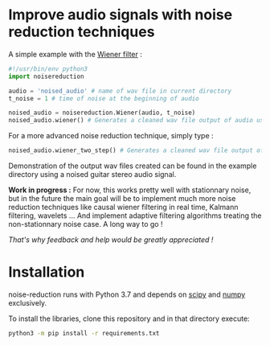 # Improve audio signals with noise reduction techniques

A simple example with the [Wiener filter](https://en.wikipedia.org/wiki/Wiener_filter) :
```python
#!/usr/bin/env python3
import noisereduction

audio = 'noised_audio' # name of wav file in current directory
t_noise = 1 # time of noise at the beginning of audio

noised_audio = noisereduction.Wiener(audio, t_noise)
noised_audio.wiener() # Generates a cleaned wav file output of audio using Wiener filter
```
For a more advanced noise reduction technique, simply type :
```python
noised_audio.wiener_two_step() # Generates a cleaned wav file output of audio
```
Demonstration of the output wav files created can be found in the example directory using a noised guitar stereo audio signal.


**Work in progress :**
For now, this works pretty well with stationnary noise, but in the future the main goal will be to implement much more noise reduction techniques like causal wiener filtering in real time, Kalmann filtering, wavelets ...
And implement adaptive filtering algorithms treating the non-stationnary noise case. A long way to go !

*That's why feedback and help would be greatly appreciated !*


# Installation
noise-reduction runs with Python 3.7 and depends on [scipy](https://www.scipy.org/) and [numpy](https://www.numpy.org/) exclusively.

To install the libraries, clone this repository and in that directory execute:
```sh
python3 -m pip install -r requirements.txt
```

